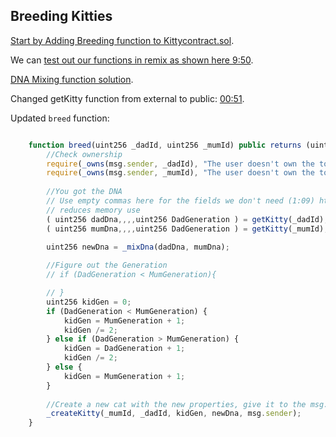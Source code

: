 ## Breeding Kitties 


[Start by Adding Breeding function to Kittycontract.sol](https://academy.moralis.io/lessons/dna-mixing-assignment). 


We can [test out our functions in remix as shown here 9:50](https://academy.moralis.io/lessons/dna-mixing-assignment).



[DNA Mixing function solution](https://academy.moralis.io/lessons/dna-mixing-assignment-solution).


Changed getKitty function from external to public: [00:51](https://academy.moralis.io/lessons/dna-mixing-assignment-solution).

Updated `breed` function: 

```js

    function breed(uint256 _dadId, uint256 _mumId) public returns (uint256) {  //Added: https://academy.moralis.io/lessons/dna-mixing-assignment
        //Check ownership
        require(_owns(msg.sender, _dadId), "The user doesn't own the token"); 
        require(_owns(msg.sender, _mumId), "The user doesn't own the token"); 
        
        //You got the DNA
        // Use empty commas here for the fields we don't need (1:09) https://academy.moralis.io/lessons/dna-mixing-assignment-solution
        // reduces memory use
        ( uint256 dadDna,,,,uint256 DadGeneration ) = getKitty(_dadId);
        ( uint256 mumDna,,,,uint256 DadGeneration ) = getKitty(_mumId);

        uint256 newDna = _mixDna(dadDna, mumDna); 
        
        //Figure out the Generation
        // if (DadGeneration < MumGeneration){

        // }
        uint256 kidGen = 0; 
        if (DadGeneration < MumGeneration) {
            kidGen = MumGeneration + 1;
            kidGen /= 2;
        } else if (DadGeneration > MumGeneration) {
            kidGen = DadGeneration + 1;
            kidGen /= 2;
        } else {
            kidGen = MumGeneration + 1;
        }
        
        //Create a new cat with the new properties, give it to the msg.sender
        _createKitty(_mumId, _dadId, kidGen, newDna, msg.sender);
    }

```